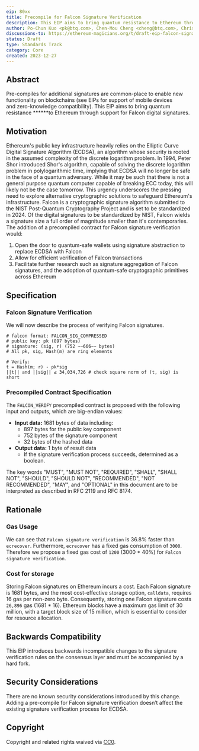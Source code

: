 ```yaml
---
eip: 80xx
title: Precompile for Falcon Signature Verification 
description: This EIP aims to bring quantum resistance to Ethereum through support for Falcon digital signatures.
author: Po-Chun Kuo <pk@btq.com>, Chen-Mou Cheng <cheng@btq.com>, Chris Tam (@christam96)
discussions-to: https://ethereum-magicians.org/t/draft-eip-falcon-signature-verification/18053
status: Draft
type: Standards Track
category: Core
created: 2023-12-27
---
```


## Abstract
Pre-compiles for additional signatures are common-place to enable new functionality on blockchains (see EIPs for support of mobile devices and zero-knowledge compatibility). This EIP aims to bring quantum resistance ******to Ethereum through support for Falcon digital signatures.

## Motivation

Ethereum's public key infrastructure heavily relies on the Elliptic Curve Digital Signature Algorithm (ECDSA), an algorithm whose security is rooted in the assumed complexity of the discrete logarithm problem. In 1994, Peter Shor introduced Shor's algorithm, capable of solving the discrete logarithm problem in polylogarithmic time, implying that ECDSA will no longer be safe in the face of a quantum adversary. While it may be such that there is not a general purpose quantum computer capable of breaking ECC today, this will likely not be the case tomorrow. This urgency underscores the pressing need to explore alternative cryptographic solutions to safeguard Ethereum's infrastructure. Falcon is a cryptographic signature algorithm submitted to the NIST Post-Quantum Cryptography Project and is set to be standardized in 2024. Of the digital signatures to be standardized by NIST, Falcon wields a signature size a full order of magnitude smaller than it's contemporaries. The addition of a precompiled contract for Falcon signature verification would:

   1. Open the door to quantum-safe wallets using signature abstraction to replace ECDSA with Falcon
   2. Allow for efficient verification of Falcon transactions
   3. Facilitate further research such as signature aggregation of Falcon signatures, and the adoption of quantum-safe cryptographic primitives across Ethereum

## Specification

### Falcon Signature Verification
We will now describe the process of verifying Falcon signatures.

```
# falcon format: FALCON_SIG_COMPRESSED
# public key: pk (897 bytes)
# signature: (sig, r) (752 ~~666~~ bytes)
# All pk, sig, Hash(m) are ring elements

# Verify:
t = Hash(m; r) - pk*sig
||t|| and ||sig|| ≤ 34,034,726 # check square norm of (t, sig) is short
```

### Precompiled Contract Specification

The `FALCON_VERIFY` precompiled contract is proposed with the following input and outputs, which are big-endian values:

- **Input data:** 1681 bytes of data including:
    - 897 bytes for the public key component
    - 752 bytes of the signature component
    - 32 bytes of the hashed data
- **Output data:** 1 byte of result data
    - If the signature verification process succeeds, determined as a boolean.

The key words "MUST", "MUST NOT", "REQUIRED", "SHALL", "SHALL NOT", "SHOULD", "SHOULD NOT", "RECOMMENDED", "NOT RECOMMENDED", "MAY", and "OPTIONAL" in this document are to be interpreted as described in RFC 2119 and RFC 8174.

## Rationale

### Gas Usage

We can see that `Falcon signature verification` is 36.8% faster than `ecrecover`. Furthermore, `ecrecover` has a fixed gas consumption of `3000`. Therefore we propose a fixed gas cost of `1200` (3000 * 40%) for `Falcon signature verification`.

### Cost for storage

Storing Falcon signatures on Ethereum incurs a cost. Each Falcon signature is 1681 bytes, and the most cost-effective storage option, `calldata`, requires 16 gas per non-zero byte. Consequently, storing one Falcon signature costs `26,896` gas (1681 * 16). Ethereum blocks have a maximum gas limit of 30 million, with a target block size of 15 million, which is essential to consider for resource allocation.

## Backwards Compatibility

This EIP introduces backwards incompatible changes to the signature verification rules on the consensus layer and must be accompanied by a hard fork.


## Security Considerations

There are no known security considerations introduced by this change. Adding a pre-compile for Falcon signature verification doesn’t affect the existing signature verification process for ECDSA.

## Copyright

Copyright and related rights waived via [CC0](../LICENSE.md).
